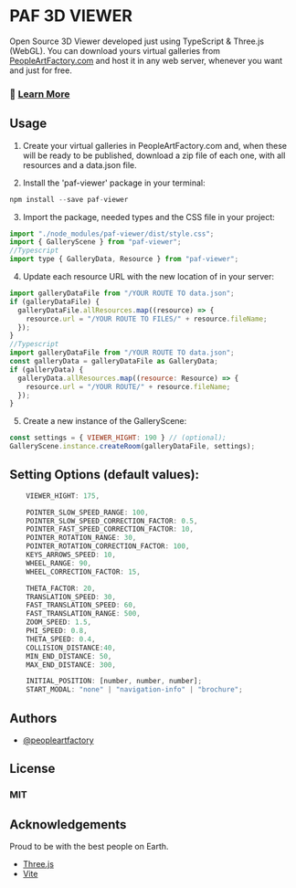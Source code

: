 # PAF 3D VIEWER
Open Source 3D Viewer developed just using TypeScript & Three.js (WebGL). You can download yours virtual galleries from [PeopleArtFactory.com](https://PeopleArtFactory.com) and host it in any web server, whenever you want and just for free.


### 🔗  [Learn More ](https://docs.peopleartfactory.com/)

## Usage

1. Create your virtual galleries in PeopleArtFactory.com and, when these will be ready to be published, download a zip file of each one, with all resources and a data.json file.

2. Install the 'paf-viewer' package in your terminal:

```javascript
npm install --save paf-viewer
```

3. Import the package, needed types and the CSS file in your project:

```javascript
import "./node_modules/paf-viewer/dist/style.css";
import { GalleryScene } from "paf-viewer";
//Typescript
import type { GalleryData, Resource } from "paf-viewer";
```

4. Update each resource URL with the new location of in your server:

```javascript
import galleryDataFile from "/YOUR ROUTE TO data.json";
if (galleryDataFile) {
  galleryDataFile.allResources.map((resource) => {
    resource.url = "/YOUR ROUTE TO FILES/" + resource.fileName;
  });
}
//Typescript
import galleryDataFile from "/YOUR ROUTE TO data.json";
const galleryData = galleryDataFile as GalleryData;
if (galleryData) {
  galleryData.allResources.map((resource: Resource) => {
    resource.url = "/YOUR ROUTE/" + resource.fileName;
  });
}
```

5. Create a new instance of the GalleryScene:

```javascript
const settings = { VIEWER_HIGHT: 190 } // (optional);
GalleryScene.instance.createRoom(galleryDataFile, settings);
```

## Setting Options (default values):
```javascript	
    VIEWER_HIGHT: 175,

    POINTER_SLOW_SPEED_RANGE: 100,
    POINTER_SLOW_SPEED_CORRECTION_FACTOR: 0.5,
    POINTER_FAST_SPEED_CORRECTION_FACTOR: 10,
    POINTER_ROTATION_RANGE: 30,
    POINTER_ROTATION_CORRECTION_FACTOR: 100,
    KEYS_ARROWS_SPEED: 10,
    WHEEL_RANGE: 90,
    WHEEL_CORRECTION_FACTOR: 15,

    THETA_FACTOR: 20,
    TRANSLATION_SPEED: 30,
    FAST_TRANSLATION_SPEED: 60,
    FAST_TRANSLATION_RANGE: 500,
    ZOOM_SPEED: 1.5,
    PHI_SPEED: 0.8,
    THETA_SPEED: 0.4,
    COLLISION_DISTANCE:40,
    MIN_END_DISTANCE: 50,
    MAX_END_DISTANCE: 300,

    INITIAL_POSITION: [number, number, number];
    START_MODAL: "none" | "navigation-info" | "brochure";
```
## Authors

- [@peopleartfactory](https://github.com/peopleartfactory)

## License

### MIT

## Acknowledgements

Proud to be with the best people on Earth.

- [Three.js](https://threejs.org/)
- [Vite](https://vitejs.dev/)
